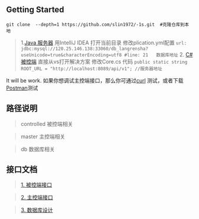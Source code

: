 ## Getting Started
```shell 
git clone  --depth=1 https://github.com/slin1972/-1s.git  #克隆仓库到本地
```
> 1.[Java 服务器](https://github.com/slin1972/-1s/tree/master/server/java/app-server)
> 用IntelliJ IDEA 打开当前目录
> 修改plication.yml配置
>  ```url: jdbc:mysql://120.25.146.138:33060/db_langrensha?useUnicode=true&characterEncoding=utf8 #line: 21   数据库地址```
>2. [C#被控端](https://github.com/slin1972/-1s/tree/master/controlled/c%23/controlled)
> 直接从vs打开解决方案
> 修改Core.cs 代码 
> ```public static string ROOT_URL = "http://localhost:8089/api/v1"; //服务器地址```

It will be work.
如果你想调试主控端接口，那么你可通过[curl](https://curl.haxx.se/download.html) 测试，或者下载[Postman](https://www.getpostman.com/)测试

## 路径说明

>controlled 被控端相关

>master 主控端相关

>db 数据库相关


## 接口文档 

>[1. 被控端接口](https://github.com/slin1972/-1s/blob/master/doc/被控端API.md) 

>[2. 主控端接口](https://github.com/slin1972/-1s/blob/master/doc/主控端API.md) 

>[3. 数据库设计](https://github.com/slin1972/-1s/blob/master/doc/数据库设计.md) 

